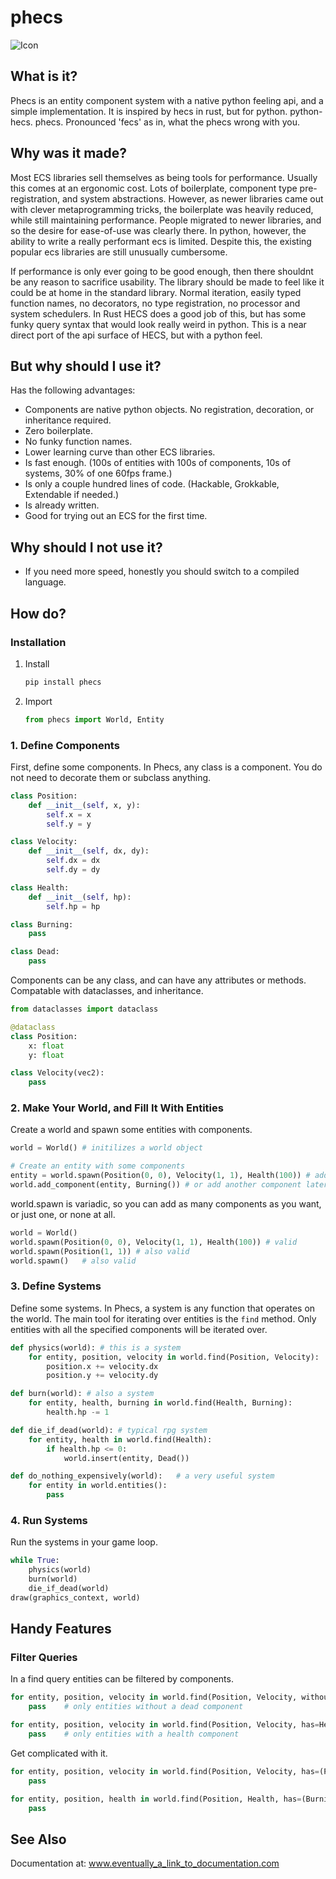 # phecs

![Icon](phecs_logo_small.png)

## What is it?
Phecs is an entity component system with a native python feeling api, and a simple implementation.
It is inspired by hecs in rust, but for python. python-hecs. phecs. 
Pronounced 'fecs' as in, what the phecs wrong with you.

## Why was it made?

Most ECS libraries sell themselves as being tools for performance.
Usually this comes at an ergonomic cost. Lots of boilerplate, component type pre-registration, and system abstractions.
However, as newer libraries came out with clever metaprogramming tricks, the boilerplate was heavily reduced, while still maintaining performance. People migrated to newer libraries, and so the desire for ease-of-use was clearly there.
In python, however, the ability to write a really performant ecs is limited.
Despite this, the existing popular ecs libraries are still unusually cumbersome.

If performance is only ever going to be good enough, then there shouldnt be any reason to sacrifice usability.
The library should be made to feel like it could be at home in the standard library.
Normal iteration, easily typed function names, no decorators, no type registration, no processor and system schedulers.
In Rust HECS does a good job of this, but has some funky query syntax that would look really weird in python.
This is a near direct port of the api surface of HECS, but with a python feel.

## But why should I use it?

Has the following advantages:

- Components are native python objects. No registration, decoration, or inheritance required.
- Zero boilerplate.
- No funky function names.
- Lower learning curve than other ECS libraries.
- Is fast enough. (100s of entities with 100s of components, 10s of systems, 30% of one 60fps frame.)
- Is only a couple hundred lines of code. (Hackable, Grokkable, Extendable if needed.)
- Is already written.
- Good for trying out an ECS for the first time.

## Why should I not use it?

- If you need more speed, honestly you should switch to a compiled language.


## How do?

### Installation

1. Install

   ```bash
   pip install phecs
   ```

2. Import

   ```python
   from phecs import World, Entity
   ```

### 1. Define Components

First, define some components.
In Phecs, any class is a component. You do not need to decorate them or subclass anything.

```python
class Position:
    def __init__(self, x, y):
        self.x = x
        self.y = y

class Velocity:
    def __init__(self, dx, dy):
        self.dx = dx
        self.dy = dy

class Health:
    def __init__(self, hp):
        self.hp = hp

class Burning:
    pass

class Dead:
    pass
```

Components can be any class, and can have any attributes or methods.
Compatable with dataclasses, and inheritance.

```python
from dataclasses import dataclass

@dataclass
class Position:
    x: float
    y: float

class Velocity(vec2):
    pass
```

### 2. Make Your World, and Fill It With Entities

Create a world and spawn some entities with components.

```python
world = World() # initilizes a world object

# Create an entity with some components
entity = world.spawn(Position(0, 0), Velocity(1, 1), Health(100)) # add components at creation time
world.add_component(entity, Burning()) # or add another component later
```

world.spawn is variadic, so you can add as many components as you want, or just one, or none at all.

```python
world = World()
world.spawn(Position(0, 0), Velocity(1, 1), Health(100)) # valid
world.spawn(Position(1, 1)) # also valid
world.spawn()   # also valid
```

### 3. Define Systems

Define some systems. In Phecs, a system is any function that operates on the world.
The main tool for iterating over entities is the `find` method.
Only entities with all the specified components will be iterated over.

```python
def physics(world): # this is a system
    for entity, position, velocity in world.find(Position, Velocity):
        position.x += velocity.dx
        position.y += velocity.dy

def burn(world): # also a system
    for entity, health, burning in world.find(Health, Burning):
        health.hp -= 1

def die_if_dead(world): # typical rpg system
    for entity, health in world.find(Health):
        if health.hp <= 0:
            world.insert(entity, Dead())

def do_nothing_expensively(world):   # a very useful system
    for entity in world.entities():
        pass
```

### 4. Run Systems

Run the systems in your game loop.

```python
while True:
    physics(world)
    burn(world)
    die_if_dead(world)
draw(graphics_context, world)
```


## Handy Features

### Filter Queries

In a find query entities can be filtered by components.

```python
for entity, position, velocity in world.find(Position, Velocity, without=Dead):
    pass    # only entities without a dead component

for entity, position, velocity in world.find(Position, Velocity, has=Health):
    pass    # only entities with a health component


```

Get complicated with it.

```python
for entity, position, velocity in world.find(Position, Velocity, has=(Player, Burning), without=Dead):
    pass    

for entity, position, health in world.find(Position, Health, has=(Burning, Desire), without=(Mercy, Fear)):
    pass
```

## See Also
Documentation at: www.eventually_a_link_to_documentation.com

